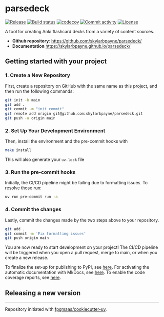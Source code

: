 # parsedeck

[![Release](https://img.shields.io/github/v/release/skylarbpayne/parsedeck)](https://img.shields.io/github/v/release/skylarbpayne/parsedeck)
[![Build status](https://img.shields.io/github/actions/workflow/status/skylarbpayne/parsedeck/main.yml?branch=main)](https://github.com/skylarbpayne/parsedeck/actions/workflows/main.yml?query=branch%3Amain)
[![codecov](https://codecov.io/gh/skylarbpayne/parsedeck/branch/main/graph/badge.svg)](https://codecov.io/gh/skylarbpayne/parsedeck)
[![Commit activity](https://img.shields.io/github/commit-activity/m/skylarbpayne/parsedeck)](https://img.shields.io/github/commit-activity/m/skylarbpayne/parsedeck)
[![License](https://img.shields.io/github/license/skylarbpayne/parsedeck)](https://img.shields.io/github/license/skylarbpayne/parsedeck)

A tool for creating Anki flashcard decks from a variety of content sources.

- **Github repository**: <https://github.com/skylarbpayne/parsedeck/>
- **Documentation** <https://skylarbpayne.github.io/parsedeck/>

## Getting started with your project

### 1. Create a New Repository

First, create a repository on GitHub with the same name as this project, and then run the following commands:

```bash
git init -b main
git add .
git commit -m "init commit"
git remote add origin git@github.com:skylarbpayne/parsedeck.git
git push -u origin main
```

### 2. Set Up Your Development Environment

Then, install the environment and the pre-commit hooks with

```bash
make install
```

This will also generate your `uv.lock` file

### 3. Run the pre-commit hooks

Initially, the CI/CD pipeline might be failing due to formatting issues. To resolve those run:

```bash
uv run pre-commit run -a
```

### 4. Commit the changes

Lastly, commit the changes made by the two steps above to your repository.

```bash
git add .
git commit -m 'Fix formatting issues'
git push origin main
```

You are now ready to start development on your project!
The CI/CD pipeline will be triggered when you open a pull request, merge to main, or when you create a new release.

To finalize the set-up for publishing to PyPI, see [here](https://fpgmaas.github.io/cookiecutter-uv/features/publishing/#set-up-for-pypi).
For activating the automatic documentation with MkDocs, see [here](https://fpgmaas.github.io/cookiecutter-uv/features/mkdocs/#enabling-the-documentation-on-github).
To enable the code coverage reports, see [here](https://fpgmaas.github.io/cookiecutter-uv/features/codecov/).

## Releasing a new version

---

Repository initiated with [fpgmaas/cookiecutter-uv](https://github.com/fpgmaas/cookiecutter-uv).
